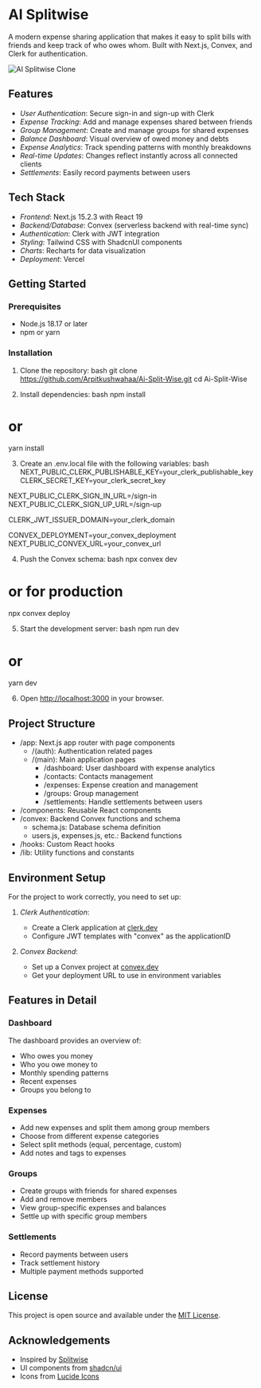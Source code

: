 # AI Splitwise 

A modern expense sharing application that makes it easy to split bills with friends and keep track of who owes whom. Built with Next.js, Convex, and Clerk for authentication.

![AI Splitwise Clone](./public/hero.png)

## Features

- *User Authentication*: Secure sign-in and sign-up with Clerk
- *Expense Tracking*: Add and manage expenses shared between friends
- *Group Management*: Create and manage groups for shared expenses
- *Balance Dashboard*: Visual overview of owed money and debts
- *Expense Analytics*: Track spending patterns with monthly breakdowns
- *Real-time Updates*: Changes reflect instantly across all connected clients
- *Settlements*: Easily record payments between users

## Tech Stack

- *Frontend*: Next.js 15.2.3 with React 19
- *Backend/Database*: Convex (serverless backend with real-time sync)
- *Authentication*: Clerk with JWT integration
- *Styling*: Tailwind CSS with ShadcnUI components
- *Charts*: Recharts for data visualization
- *Deployment*: Vercel

## Getting Started

### Prerequisites

- Node.js 18.17 or later
- npm or yarn

### Installation

1. Clone the repository:
bash
git clone https://github.com/Arpitkushwahaa/Ai-Split-Wise.git
cd Ai-Split-Wise


2. Install dependencies:
bash
npm install
# or
yarn install


3. Create an .env.local file with the following variables:
bash
NEXT_PUBLIC_CLERK_PUBLISHABLE_KEY=your_clerk_publishable_key
CLERK_SECRET_KEY=your_clerk_secret_key

NEXT_PUBLIC_CLERK_SIGN_IN_URL=/sign-in
NEXT_PUBLIC_CLERK_SIGN_UP_URL=/sign-up

CLERK_JWT_ISSUER_DOMAIN=your_clerk_domain

CONVEX_DEPLOYMENT=your_convex_deployment
NEXT_PUBLIC_CONVEX_URL=your_convex_url


4. Push the Convex schema:
bash
npx convex dev
# or for production
npx convex deploy


5. Start the development server:
bash
npm run dev
# or
yarn dev


6. Open [http://localhost:3000](http://localhost:3000) in your browser.

## Project Structure

- /app: Next.js app router with page components
  - /(auth): Authentication related pages
  - /(main): Main application pages
    - /dashboard: User dashboard with expense analytics
    - /contacts: Contacts management
    - /expenses: Expense creation and management
    - /groups: Group management
    - /settlements: Handle settlements between users
- /components: Reusable React components
- /convex: Backend Convex functions and schema
  - schema.js: Database schema definition
  - users.js, expenses.js, etc.: Backend functions
- /hooks: Custom React hooks
- /lib: Utility functions and constants

## Environment Setup

For the project to work correctly, you need to set up:

1. *Clerk Authentication*:
   - Create a Clerk application at [clerk.dev](https://clerk.dev)
   - Configure JWT templates with "convex" as the applicationID

2. *Convex Backend*:
   - Set up a Convex project at [convex.dev](https://convex.dev)
   - Get your deployment URL to use in environment variables

## Features in Detail

### Dashboard

The dashboard provides an overview of:
- Who owes you money
- Who you owe money to
- Monthly spending patterns
- Recent expenses
- Groups you belong to

### Expenses

- Add new expenses and split them among group members
- Choose from different expense categories
- Select split methods (equal, percentage, custom)
- Add notes and tags to expenses

### Groups

- Create groups with friends for shared expenses
- Add and remove members
- View group-specific expenses and balances
- Settle up with specific group members

### Settlements

- Record payments between users
- Track settlement history
- Multiple payment methods supported

## License

This project is open source and available under the [MIT License](LICENSE).

## Acknowledgements

- Inspired by [Splitwise](https://www.splitwise.com/)
- UI components from [shadcn/ui](https://ui.shadcn.com/)
- Icons from [Lucide Icons](https://lucide.dev/)
